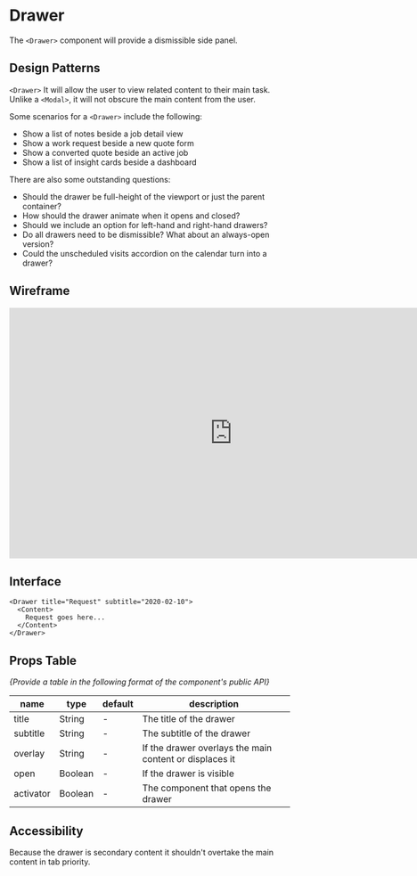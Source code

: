 # Drawer

The `<Drawer>` component will provide a dismissible side panel.

## Design Patterns

`<Drawer>` It will allow the user to view related content to their main task.
Unlike a `<Modal>`, it will not obscure the main content from the user.

Some scenarios for a `<Drawer>` include the following:

- Show a list of notes beside a job detail view
- Show a work request beside a new quote form
- Show a converted quote beside an active job
- Show a list of insight cards beside a dashboard

There are also some outstanding questions:

- Should the drawer be full-height of the viewport or just the parent container?
- How should the drawer animate when it opens and closed?
- Should we include an option for left-hand and right-hand drawers?
- Do all drawers need to be dismissible? What about an always-open version?
- Could the unscheduled visits accordion on the calendar turn into a drawer?

## Wireframe

<iframe style="border: none;" width="800" height="450" src="https://www.figma.com/embed?embed_host=share&url=https%3A%2F%2Fwww.figma.com%2Ffile%2FwKlxfdTZlrffPrPiWpEOEB%2FInsightful-Dashboard-Components%3Fnode-id%3D0%253A1" allowfullscreen></iframe>

## Interface

```
<Drawer title="Request" subtitle="2020-02-10">
  <Content>
    Request goes here...
  </Content>
</Drawer>
```

## Props Table

_{Provide a table in the following format of the component's public API}_

| name      | type    | default | description                                             |
| --------- | ------- | ------- | ------------------------------------------------------- |
| title     | String  | -       | The title of the drawer                                 |
| subtitle  | String  | -       | The subtitle of the drawer                              |
| overlay   | String  | -       | If the drawer overlays the main content or displaces it |
| open      | Boolean | -       | If the drawer is visible                                |
| activator | Boolean | -       | The component that opens the drawer                     |

## Accessibility

Because the drawer is secondary content it shouldn't overtake the main content
in tab priority.
